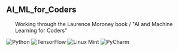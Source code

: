 ## AI_ML_for_Coders
<ul>Working through the Laurence Moroney book / "AI and Machine Learning for Coders"</ul>

![Python](https://a11ybadges.com/badge?logo=python) 
![TensorFlow](https://img.shields.io/badge/TensorFlow-%23FF6F00.svg?style=for-the-badge&logo=TensorFlow&logoColor=white) 
![Linux Mint](https://a11ybadges.com/badge?logo=linuxmint) 
![PyCharm](https://img.shields.io/badge/pycharm-143?style=for-the-badge&logo=pycharm&logoColor=black&color=black&labelColor=green)
